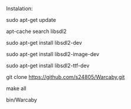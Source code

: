 Instalation:

sudo apt-get update

apt-cache search libsdl2

sudo apt-get install libsdl2-dev

sudo apt-get install libsdl2-image-dev

sudo apt-get install libsdl2-ttf-dev



git clone https://github.com/s24805/Warcaby.git



make all 

bin/Warcaby
